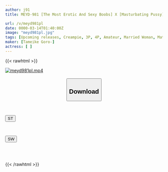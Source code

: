 ```yaml
---
author: j91
title: MEYD-981 [The Most Erotic And Sexy Boobs] X [Masturbating Pussy] A Busty Bitch Came To The Hotel Wanting To Have Some Great Sex! She Squirts And Requests A Creampie! Her Nipples Get Hard From A Cock Other Than Her Husband's And She Cums With A Slutty Face!! A Wife In Her 30s, Number 1 Hono (28 Years Old)

url: /v/meyd981pl
date: 0000-03-14T01:40:00Z
image: "meyd981pl.jpg"
tags: [Upcoming releases, Creampie, 3P, 4P, Amateur, Married Woman, Mature Woman	]
maker: [Tameike Goro-]
actress: [ ]
---
```



{{< rawhtml >}}

<div class="video" data-videoid="pending_link.html">
    <a href="javascript:;">
        <img src="/v/meyd981pl/meyd981pl.jpg" width="WIDTH" height="HEIGHT" alt="meyd981pl.mp4" loading="lazy">
    </a>
</div>

<script type="text/javascript" src="https://j91.asia/asset/on-demand-pend.js"></script>

<br>
  <link rel="stylesheet" href="https://j91.asia/asset/bs5.css">
  
  <center>
  <button class="btn btn-primary" type="button" data-bs-toggle="collapse" data-bs-target=".multi-collapse" aria-expanded="false" aria-controls="multiCollapseExample1 multiCollapseExample2"><h2>Download</h2></button></center>
</p>
<div class="row">
  <div class="col">
    <div class="collapse multi-collapse" id="multiCollapseExample1">
      <div class="card card-body">
	      	      <br>
<div class="buttons">  
<p><a href="https://j91.asia/pending_link.html" target="_blank"><button class="btn-hover color-3"><i class="fa fa-download"></i> ST</button></a></p></div>
    </div>
  </div>
</div>
  <div class="col">
    <div class="collapse multi-collapse" id="multiCollapseExample2">
      <div class="card card-body">
	      <br>
<div class="buttons">
<p><a href="https://j91.asia/pending_link.html" target="_blank"><button class="btn-hover color-2"><i class="fa fa-download"></i> SW</button></a></p></div>
<br><br>
      </div>
    </div>
  </div>
</div>

{{< /rawhtml >}}